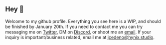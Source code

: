 ## Hey 👋 
Welcome to my github profile. Everything you see here is a WIP, and should be finished by January 20th. If you need to contact me you can try messaging me on [Twitter](https://jcedeno.us/twitter), DM on [Discord](https://jcedeno.us/discord), or shoot me an [email](mailto:admin@jcedeno.us). If your inquiry is important/business related, email me at [jcedeno@hynix.studio](mailto:jcedeno@hynix.studio).
